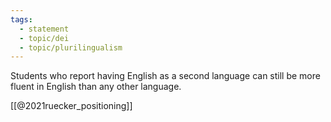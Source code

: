 ```yaml
---
tags:
  - statement
  - topic/dei
  - topic/plurilingualism
---
```

Students who report having English as a second language can still be more fluent in English than any other language.

[[@2021ruecker_positioning]]